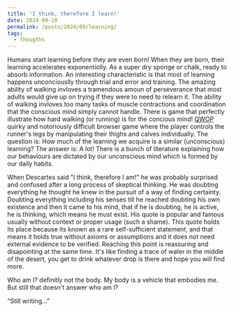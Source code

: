 ```yaml
---
title: 'I think, therefore I learn!'
date: 2024-09-10
permalink: /posts/2024/09/learning/
tags:
  - thougths 
---
```


Humans start learning before they are even born! When they are born, their learning accelerates exponentiolly. As a super dry sponge or chalk, ready to absorb information. An interesting characteristic is that most of learning happens unconciouslly through trial and error and training. The amazing ability of walking invloves a tramendous amoun of perseverance that most adults would give up on trying if they were to need to relearn it. The ability of walking invloves too many tasks of muscle contractions and coordination that the conscious mind simply cannot handle. There is game that perfectly illustrate how hard walking (or running) is for the concious mind! <a href="https://poki.com/en/g/qwop" target="_blank">QWOP</a>  quirky and notoriously difficult browser game where the player controls the runner's legs by manipulating their thighs and calves individually. 
The question is: How much of the learning we acquire is a similar (unconscious) learning? The answer is: A lot! There is a bunch of literature explaining how our behaviours are dictated by our unconscious mind which is formed by our daily habits. 

When Descartes said "I think, therefore I am!" he was probably surprised and confused after a long process of skeptical thinking. He was doubting everything he thought he knew in the pursuit of a way of finding certainty. Doubting everything including his senses till he reached doubting his own existence and then it came to his mind, that if he is doubting, he is active, he is thinking, which means he must exist. His quote is popular and famous usually without context or proper usage (such a shame). This quote holds its place because its known as a rare self-sufficient statement, and that means it holds true without axioms or assumptions and it does not need external evidence to be verified. Reaching this point is reassuring and disapointing at the same time. It's like finding a trace of water in the middle of the desert, you get to drink whatever drop is there and hope you will find more.

Who am I? definitly not the body. My body is a vehicle that embodies me. But still that doesn't answer who am I?

"Still writing..."
